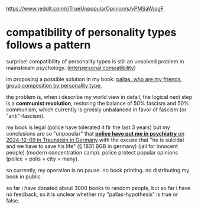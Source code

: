https://www.reddit.com/r/TrueUnpopularOpinion/s/vPMSaWjogF

# compatibility of personality types follows a pattern

surprise! compatibility of personality types is still an unsolved problem in mainstream psychology. ([interpersonal compatibility](https://en.m.wikipedia.org/wiki/Interpersonal_compatibility))

im proposing a possible solution in my book: [pallas. who are my friends. group composition by personality type.](https://milahu.github.io/alchi/src/whoaremyfriends/whoaremyfriends.html)

the problem is, when i describe my world view in detail, the logical next step is a **communist revolution**, restoring the balance of 50% fascism and 50% communism, which currently is grossly unbalanced in favor of fascism (or "anti"-fascism).

my book is legal (police have tolerated it fir the last 3 years) but my conclusions are so "unpopular" that [**police have put me in psychiatry** on 2024-12-09 in Traunstein in Germany](https://github.com/milahu/alchi/tree/master/deutsch/feedback/knast-2024) with the excuse that "he is suicidal and we have to save his life" (§ 1831 BGB in germany) (jail for innocent people) (modern concentration camp). police protect popular opinions (police = polis = city = many).

so currently, my operation is on pause. no book printing. no distributing my book in public.

so far i have donated about 3000 books to random people, but so far i have no feedback, so it is unclear whether my "pallas-hypothesis" is true or false.
